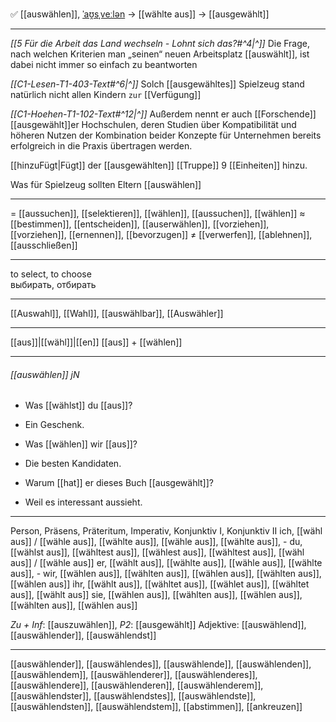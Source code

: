 ✅ [[auswählen]], [ˈaʊ̯sˌveːlən](https://youglish.com/pronounce/auswählen/german) → [[wählte aus]] → [[ausgewählt]]

---
*[[5 Für die Arbeit das Land wechseln - Lohnt sich das?#^4|^]]* Die Frage, nach welchen Kriterien man „seinen“ neuen Arbeitsplatz [[auswählt]], ist dabei nicht immer so einfach zu beantworten

*[[C1-Lesen-T1-403-Text#^6|^]]* Solch [[ausgewähltes]] Spielzeug stand natürlich nicht allen Kindern `zur` [[Verfügung]]

*[[C1-Hoehen-T1-102-Text#^12|^]]* Außerdem nennt er auch [[Forschende]] [[ausgewählt]]er Hochschulen, deren Studien über Kompatibilität und höheren Nutzen der Kombination beider Konzepte für Unternehmen bereits erfolgreich in die Praxis übertragen werden.

[[hinzuFügt|Fügt]] der [[ausgewählten]]  [[Truppe]] 9 [[Einheiten]]  hinzu.

Was für Spielzeug sollten Eltern [[auswählen]]

---
= [[aussuchen]], [[selektieren]], [[wählen]], [[aussuchen]], [[wählen]]
≈ [[bestimmen]], [[entscheiden]], [[auserwählen]], [[vorziehen]], [[vorziehen]],  [[ernennen]], [[bevorzugen]]
≠ [[verwerfen]], [[ablehnen]], [[ausschließen]]


---
to select, to choose  
выбирать, отбирать

---
[[Auswahl]], [[Wahl]], [[auswählbar]], [[Auswähler]]

---
[[aus]]|[[wähl]]|[[en]]
[[aus]] + [[wählen]]


---
###### [[auswählen]] jN
- Was [[wählst]] du [[aus]]?
- Ein Geschenk.

- Was [[wählen]] wir [[aus]]?
- Die besten Kandidaten.

- Warum [[hat]] er dieses Buch [[ausgewählt]]?
- Weil es interessant aussieht.

---
Person, Präsens, Präteritum, Imperativ, Konjunktiv I, Konjunktiv II
ich, [[wähl aus]] / [[wähle aus]], [[wählte aus]], [[wähle aus]], [[wählte aus]], -
du, [[wählst aus]], [[wähltest aus]], [[wählest aus]], [[wähltest aus]], [[wähl aus]] / [[wähle aus]]
er, [[wählt aus]], [[wählte aus]], [[wähle aus]], [[wählte aus]], -
wir, [[wählen aus]], [[wählten aus]], [[wählen aus]], [[wählten aus]], [[wählen aus]]
ihr, [[wählt aus]], [[wähltet aus]], [[wählet aus]], [[wähltet aus]], [[wählt aus]]
sie, [[wählen aus]], [[wählten aus]], [[wählen aus]], [[wählten aus]], [[wählen aus]]

*Zu + Inf*: [[auszuwählen]], *P2*: [[ausgewählt]]
Adjektive: [[auswählend]], [[auswählender]], [[auswählendst]]

---
[[auswählender]], [[auswählendes]], [[auswählende]], [[auswählenden]], [[auswählendem]], [[auswählenderer]], [[auswählenderes]], [[auswählendere]], [[auswählenderen]], [[auswählenderem]], [[auswählendster]], [[auswählendstes]], [[auswählendste]], [[auswählendsten]], [[auswählendstem]], [[abstimmen]], [[ankreuzen]]